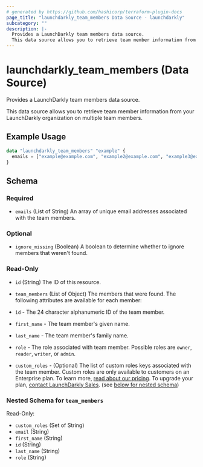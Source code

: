 ```yaml
---
# generated by https://github.com/hashicorp/terraform-plugin-docs
page_title: "launchdarkly_team_members Data Source - launchdarkly"
subcategory: ""
description: |-
  Provides a LaunchDarkly team members data source.
  This data source allows you to retrieve team member information from your LaunchDarkly organization on multiple team members.
---
```


# launchdarkly_team_members (Data Source)

Provides a LaunchDarkly team members data source.

This data source allows you to retrieve team member information from your LaunchDarkly organization on multiple team members.

## Example Usage

```terraform
data "launchdarkly_team_members" "example" {
  emails = ["example@example.com", "example2@example.com", "example3@example.com"]
}
```

<!-- schema generated by tfplugindocs -->
## Schema

### Required

- `emails` (List of String) An array of unique email addresses associated with the team members.

### Optional

- `ignore_missing` (Boolean) A boolean to determine whether to ignore members that weren't found.

### Read-Only

- `id` (String) The ID of this resource.
- `team_members` (List of Object) The members that were found. The following attributes are available for each member:

- `id` - The 24 character alphanumeric ID of the team member.

- `first_name` - The team member's given name.

- `last_name` - The team member's family name.

- `role` - The role associated with team member. Possible roles are `owner`, `reader`, `writer`, or `admin`.

- `custom_roles` - (Optional) The list of custom roles keys associated with the team member. Custom roles are only available to customers on an Enterprise plan. To learn more, [read about our pricing](https://launchdarkly.com/pricing/). To upgrade your plan, [contact LaunchDarkly Sales](https://launchdarkly.com/contact-sales/). (see [below for nested schema](#nestedatt--team_members))

<a id="nestedatt--team_members"></a>
### Nested Schema for `team_members`

Read-Only:

- `custom_roles` (Set of String)
- `email` (String)
- `first_name` (String)
- `id` (String)
- `last_name` (String)
- `role` (String)
